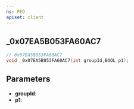 ```yaml
---
ns: PED
apiset: client
---
```

## _0x07EA5B053FA60AC7

```c
// 0x07EA5B053FA60AC7
void _0x07EA5B053FA60AC7(int groupId,BOOL p1);
```


## Parameters
* **groupId**:
* **p1**:



